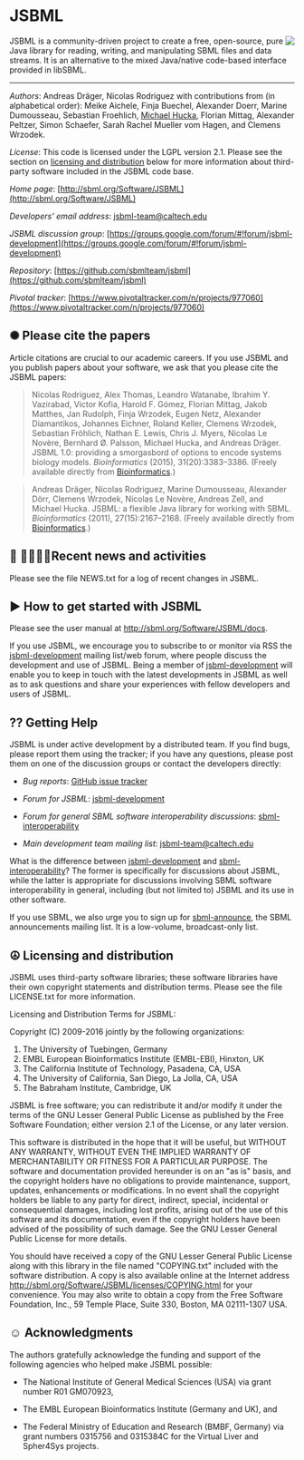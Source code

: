 JSBML
=====

<img align="right" src="https://raw.githubusercontent.com/sbmlteam/jsbml/update-readme/.graphics/jsbml_logo_128px.png"> JSBML is a community-driven project to create a free, open-source, pure Java library for reading, writing, and manipulating SBML files and data streams. It is an alternative to the mixed Java/native code-based interface provided in libSBML. 

----
*Authors*: Andreas Dräger, Nicolas Rodriguez with contributions from (in alphabetical order): Meike Aichele, Finja Buechel, Alexander Doerr, Marine Dumousseau, Sebastian Froehlich, [Michael Hucka](http://www.cds.caltech.edu/~mhucka), Florian Mittag, Alexander Peltzer, Simon Schaefer, Sarah Rachel Mueller vom Hagen, and Clemens Wrzodek.

*License*: This code is licensed under the LGPL version 2.1.  Please see the section on [licensing and distribution](#-licensing-and-distribution) below for more information about third-party software included in the JSBML code base.

*Home page*: [http://sbml.org/Software/JSBML](http://sbml.org/Software/JSBML)

*Developers' email address*: [jsbml-team@caltech.edu](mailto:jsbml-team@caltech.edu)

*JSBML discussion group*: [https://groups.google.com/forum/#!forum/jsbml-development](https://groups.google.com/forum/#!forum/jsbml-development)

*Repository*: [https://github.com/sbmlteam/jsbml](https://github.com/sbmlteam/jsbml)

*Pivotal tracker*: [https://www.pivotaltracker.com/n/projects/977060](https://www.pivotaltracker.com/n/projects/977060)


✺ Please cite the papers
------------------------

Article citations are crucial to our academic careers.  If you use JSBML and you publish papers about your software, we ask that you please cite the JSBML papers:

> Nicolas Rodriguez, Alex Thomas, Leandro Watanabe, Ibrahim Y. Vazirabad, Victor Kofia, Harold F. Gómez, Florian Mittag, Jakob Matthes, Jan Rudolph, Finja Wrzodek, Eugen Netz, Alexander Diamantikos, Johannes Eichner, Roland Keller, Clemens Wrzodek, Sebastian Fröhlich, Nathan E. Lewis, Chris J. Myers, Nicolas Le Novère, Bernhard Ø. Palsson, Michael Hucka, and Andreas Dräger. JSBML 1.0: providing a smorgasbord of options to encode systems biology models. _Bioinformatics_ (2015), 31(20):3383&ndash;3386. (Freely available directly from [Bioinformatics](http://bioinformatics.oxfordjournals.org/content/31/20/3383).)

> Andreas Dräger, Nicolas Rodriguez, Marine Dumousseau, Alexander Dörr, Clemens Wrzodek, Nicolas Le Novère, Andreas Zell, and Michael Hucka. JSBML: a flexible Java library for working with SBML. _Bioinformatics_ (2011), 27(15):2167–2168. (Freely available directly from [Bioinformatics](http://bioinformatics.oxfordjournals.org/content/27/15/2167).)


⚑ Recent news and activities
--------------------------

Please see the file NEWS.txt for a log of recent changes in JSBML.


► How to get started with JSBML
-------------------------------

Please see the user manual at http://sbml.org/Software/JSBML/docs.

If you use JSBML, we encourage you to subscribe to or monitor via RSS the [jsbml-development](https://groups.google.com/forum/#!forum/jsbml-development) mailing list/web forum, where people discuss the development and use of JSBML.  Being a member of [jsbml-development](https://groups.google.com/forum/#!forum/jsbml-development) will enable you to keep in touch with the latest developments in JSBML as well as to ask questions and share your experiences with fellow developers and users of JSBML.


⁇ Getting Help
------------

JSBML is under active development by a distributed team.  If you find bugs, please report them using the tracker; if you have any questions, please post them on one of the discussion groups or contact the developers directly:

* *Bug reports*: [GitHub issue tracker](https://github.com/sbmlteam/jsbml/issues)

* *Forum for JSBML*: [jsbml-development](https://groups.google.com/forum/#!forum/jsbml-development)

* *Forum for general SBML software interoperability discussions*: [sbml-interoperability](https://groups.google.com/forum/#!forum/sbml-interoperability)

* *Main development team mailing list*: [jsbml-team@caltech.edu](mailto:jsbml-team@caltech.edu)

What is the difference between [jsbml-development](https://groups.google.com/forum/#!forum/jsbml-development) and [sbml-interoperability](https://groups.google.com/forum/#!forum/sbml-interoperability)?  The former is specifically for discussions about JSBML, while the latter is appropriate for discussions involving SBML software interoperability in general, including (but not limited to) JSBML and its use in other software.

If you use SBML, we also urge you to sign up for [sbml-announce](https://groups.google.com/forum/#!forum/sbml-announce), the SBML announcements mailing list.  It is a low-volume, broadcast-only list.


☮ Licensing and distribution
----------------------------

JSBML uses third-party software libraries; these software libraries have their own copyright statements and distribution terms.  Please see the file LICENSE.txt for more information.

Licensing and Distribution Terms for JSBML:

Copyright (C) 2009-2016 jointly by the following organizations:
1. The University of Tuebingen, Germany
2. EMBL European Bioinformatics Institute (EMBL-EBI), Hinxton, UK
3. The California Institute of Technology, Pasadena, CA, USA
4. The University of California, San Diego, La Jolla, CA, USA
5. The Babraham Institute, Cambridge, UK

JSBML is free software; you can redistribute it and/or modify it under the terms of the GNU Lesser General Public License as published by the Free Software Foundation; either version 2.1 of the License, or any later version.

This software is distributed in the hope that it will be useful, but WITHOUT ANY WARRANTY, WITHOUT EVEN THE IMPLIED WARRANTY OF MERCHANTABILITY OR FITNESS FOR A PARTICULAR PURPOSE.  The software and documentation provided hereunder is on an "as is" basis, and the copyright holders have no obligations to provide maintenance, support, updates, enhancements or modifications.  In no event shall the copyright holders be liable to any party for direct, indirect, special, incidental or consequential damages, including lost profits, arising out of the use of this software and its documentation, even if the copyright holders have been advised of the possibility of such damage.  See the GNU Lesser General Public License for more details.

You should have received a copy of the GNU Lesser General Public License along with this library in the file named "COPYING.txt" included with the software distribution.  A copy is also available online at the Internet address http://sbml.org/Software/JSBML/licenses/COPYING.html for your convenience.  You may also write to obtain a copy from the Free Software Foundation, Inc., 59 Temple Place, Suite 330, Boston, MA 02111-1307 USA.


☺ Acknowledgments
-----------------------

The authors gratefully acknowledge the funding and support of the following agencies who helped make JSBML possible:

* The National Institute of General Medical Sciences (USA) via grant
  number R01 GM070923, 

* The EMBL European Bioinformatics Institute (Germany and UK), and

* The Federal Ministry of Education and Research (BMBF, Germany) via
  grant numbers 0315756 and 0315384C for the Virtual Liver and
  Spher4Sys projects.
